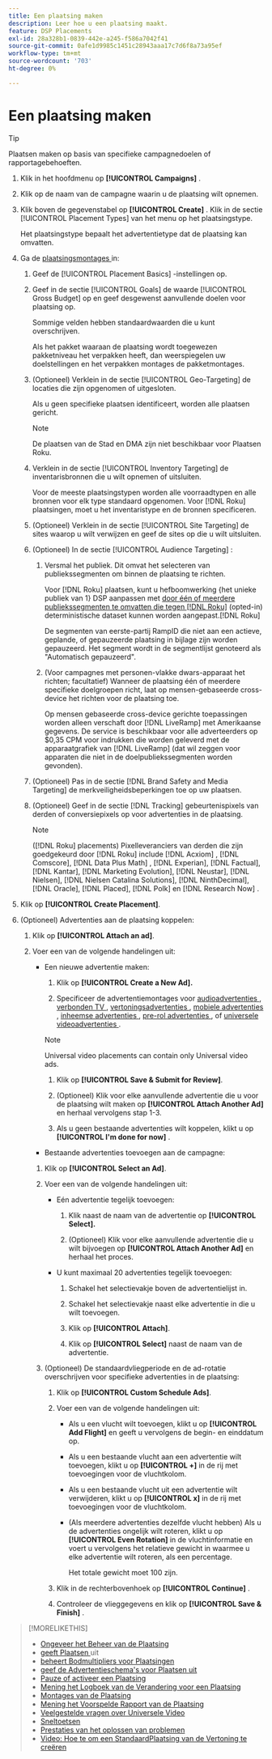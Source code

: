```yaml
---
title: Een plaatsing maken
description: Leer hoe u een plaatsing maakt.
feature: DSP Placements
exl-id: 28a328b1-0839-442e-a245-f586a7042f41
source-git-commit: 0afe1d9985c1451c28943aaa17c7d6f8a73a95ef
workflow-type: tm+mt
source-wordcount: '703'
ht-degree: 0%

---
```


# Een plaatsing maken

>[!TIP]
>
>Plaatsen maken op basis van specifieke campagnedoelen of rapportagebehoeften.

1. Klik in het hoofdmenu op **[!UICONTROL Campaigns]** .

1. Klik op de naam van de campagne waarin u de plaatsing wilt opnemen.

1. Klik boven de gegevenstabel op **[!UICONTROL Create]** . Klik in de sectie [!UICONTROL Placement Types] van het menu op het plaatsingstype.

   Het plaatsingstype bepaalt het advertentietype dat de plaatsing kan omvatten.

1. Ga de [ plaatsingsmontages ](placement-settings.md) in:

   1. Geef de [!UICONTROL Placement Basics] -instellingen op.

   1. Geef in de sectie [!UICONTROL Goals] de waarde [!UICONTROL Gross Budget] op en geef desgewenst aanvullende doelen voor plaatsing op.

      Sommige velden hebben standaardwaarden die u kunt overschrijven.

      Als het pakket waaraan de plaatsing wordt toegewezen pakketniveau het verpakken heeft, dan weerspiegelen uw doelstellingen en het verpakken montages de pakketmontages.

   1. (Optioneel) Verklein in de sectie [!UICONTROL Geo-Targeting] de locaties die zijn opgenomen of uitgesloten.

      Als u geen specifieke plaatsen identificeert, worden alle plaatsen gericht.

      >[!NOTE]
      >
      >De plaatsen van de Stad en DMA zijn niet beschikbaar voor Plaatsen Roku.

   1. Verklein in de sectie [!UICONTROL Inventory Targeting] de inventarisbronnen die u wilt opnemen of uitsluiten.

      Voor de meeste plaatsingstypen worden alle voorraadtypen en alle bronnen voor elk type standaard opgenomen. Voor [!DNL Roku] plaatsingen, moet u het inventaristype en de bronnen specificeren.

   1. (Optioneel) Verklein in de sectie [!UICONTROL Site Targeting] de sites waarop u wilt verwijzen en geef de sites op die u wilt uitsluiten.

   1. (Optioneel) In de sectie [!UICONTROL Audience Targeting] :

      1. Versmal het publiek. Dit omvat het selecteren van publiekssegmenten om binnen de plaatsing te richten.

         Voor [!DNL Roku] plaatsen, kunt u hefboomwerking {het unieke publiek van 1} DSP aanpassen met [ door één of meerdere publiekssegmenten te omvatten die tegen  [!DNL Roku]](/help/dsp/inventory/roku-inventory.md) (opted-in) deterministische dataset kunnen worden aangepast.[!DNL Roku]

         De segmenten van eerste-partij RampID die niet aan een actieve, geplande, of gepauzeerde plaatsing in bijlage zijn worden gepauzeerd. Het segment wordt in de segmentlijst genoteerd als &quot;Automatisch gepauzeerd&quot;.

      1. (Voor campagnes met personen-vlakke dwars-apparaat het richten; facultatief) Wanneer de plaatsing één of meerdere specifieke doelgroepen richt, laat op mensen-gebaseerde cross-device het richten voor de plaatsing toe.

         Op mensen gebaseerde cross-device gerichte toepassingen worden alleen verschaft door [!DNL LiveRamp] met Amerikaanse gegevens. De service is beschikbaar voor alle adverteerders op $0,35 CPM voor indrukken die worden geleverd met de apparaatgrafiek van [!DNL LiveRamp] (dat wil zeggen voor apparaten die niet in de doelpubliekssegmenten worden gevonden).

   1. (Optioneel) Pas in de sectie [!DNL Brand Safety and Media Targeting] de merkveiligheidsbeperkingen toe op uw plaatsen.

   1. (Optioneel) Geef in de sectie [!DNL Tracking] gebeurtenispixels van derden of conversiepixels op voor advertenties in de plaatsing.

      >[!NOTE]
      >
      >([!DNL Roku] placements) Pixelleveranciers van derden die zijn goedgekeurd door [!DNL Roku] include [!DNL Acxiom] , [!DNL Comscore], [!DNL Data Plus Math] , [!DNL Experian], [!DNL Factual], [!DNL Kantar], [!DNL Marketing Evolution], [!DNL Neustar], [!DNL Nielsen], [!DNL Nielsen Catalina Solutions], [!DNL NinthDecimal], [!DNL Oracle], [!DNL Placed], [!DNL Polk] en [!DNL Research Now] .

1. Klik op **[!UICONTROL Create Placement]**.

1. (Optioneel) Advertenties aan de plaatsing koppelen:

   1. Klik op **[!UICONTROL Attach an ad]**.

   1. Voer een van de volgende handelingen uit:

      * Een nieuwe advertentie maken:

         1. Klik op **[!UICONTROL Create a New Ad].**

         1. Specificeer de advertentiemontages voor [ audioadvertenties ](/help/dsp/campaign-management/ads/ad-settings-audio.md), [ verbonden TV ](/help/dsp/campaign-management/ads/ad-settings-connected-tv.md), [ vertoningsadvertenties ](/help/dsp/campaign-management/ads/ad-settings-display.md), [ mobiele advertenties ](/help/dsp/campaign-management/ads/ad-settings-mobile.md), [ inheemse advertenties ](/help/dsp/campaign-management/ads/ad-settings-native.md), [ pre-rol advertenties ](/help/dsp/campaign-management/ads/ad-settings-pre-roll.md), of [ universele videoadvertenties ](/help/dsp/campaign-management/ads/ad-settings-universal-video.md).

        >[!NOTE]
        >
        >Universal video placements can contain only Universal video ads.

         1. Klik op **[!UICONTROL Save & Submit for Review]**.

         1. (Optioneel) Klik voor elke aanvullende advertentie die u voor de plaatsing wilt maken op **[!UICONTROL Attach Another Ad]** en herhaal vervolgens stap 1-3.

         1. Als u geen bestaande advertenties wilt koppelen, klikt u op **[!UICONTROL I'm done for now]** .

      * Bestaande advertenties toevoegen aan de campagne:

      1. Klik op **[!UICONTROL Select an Ad]**.

      1. Voer een van de volgende handelingen uit:

         * Eén advertentie tegelijk toevoegen:

            1. Klik naast de naam van de advertentie op **[!UICONTROL Select].**

            1. (Optioneel) Klik voor elke aanvullende advertentie die u wilt bijvoegen op **[!UICONTROL Attach Another Ad]** en herhaal het proces.

         * U kunt maximaal 20 advertenties tegelijk toevoegen:

            1. Schakel het selectievakje boven de advertentielijst in.

            1. Schakel het selectievakje naast elke advertentie in die u wilt toevoegen.

            1. Klik op **[!UICONTROL Attach]**.

            1. Klik op **[!UICONTROL Select]** naast de naam van de advertentie.

      1. (Optioneel) De standaardvliegperiode en de ad-rotatie overschrijven voor specifieke advertenties in de plaatsing:

         1. Klik op **[!UICONTROL Custom Schedule Ads]**.

         1. Voer een van de volgende handelingen uit:

            * Als u een vlucht wilt toevoegen, klikt u op **[!UICONTROL Add Flight]** en geeft u vervolgens de begin- en einddatum op.

            * Als u een bestaande vlucht aan een advertentie wilt toevoegen, klikt u op **[!UICONTROL +]** in de rij met toevoegingen voor de vluchtkolom.

            * Als u een bestaande vlucht uit een advertentie wilt verwijderen, klikt u op **[!UICONTROL x]** in de rij met toevoegingen voor de vluchtkolom.

            * (Als meerdere advertenties dezelfde vlucht hebben) Als u de advertenties ongelijk wilt roteren, klikt u op **[!UICONTROL Even Rotation]** in de vluchtinformatie en voert u vervolgens het relatieve gewicht in waarmee u elke advertentie wilt roteren, als een percentage.

              Het totale gewicht moet 100 zijn.

         1. Klik in de rechterbovenhoek op **[!UICONTROL Continue]** .

         1. Controleer de vlieggegevens en klik op **[!UICONTROL Save & Finish]** .

>[!MORELIKETHIS]
>
>* [ Ongeveer het Beheer van de Plaatsing ](placement-about.md)
>* [ geeft Plaatsen ](placement-edit.md) uit
>* [ beheert Bodmultipliers voor Plaatsingen ](placement-manage-bid-multipliers.md)
>* [ geef de Advertentieschema&#39;s voor Plaatsen uit ](placement-edit-ad-schedule.md)
>* [ Pauze of activeer een Plaatsing ](placement-pause-activate.md)
>* [ Mening het Logboek van de Verandering voor een Plaatsing ](placement-change-log.md)
>* [ Montages van de Plaatsing ](placement-settings.md)
>* [ Mening het Voorspelde Rapport van de Plaatsing ](/help/dsp/campaign-management/reports/placement-forecast.md)
>* [ Veelgestelde vragen over Universele Video ](/help/dsp/campaign-management/faq-universal-video.md)
>* [ Sneltoetsen ](/help/dsp/campaign-management/reports/keyboard-shortcuts.md)
>* [ Prestaties van het oplossen van problemen ](/help/dsp/optimization/troubleshooting-performance.md)
>* [ Video: Hoe te om een StandaardPlaatsing van de Vertoning te creëren ](https://video.tv.adobe.com/v/340454)

